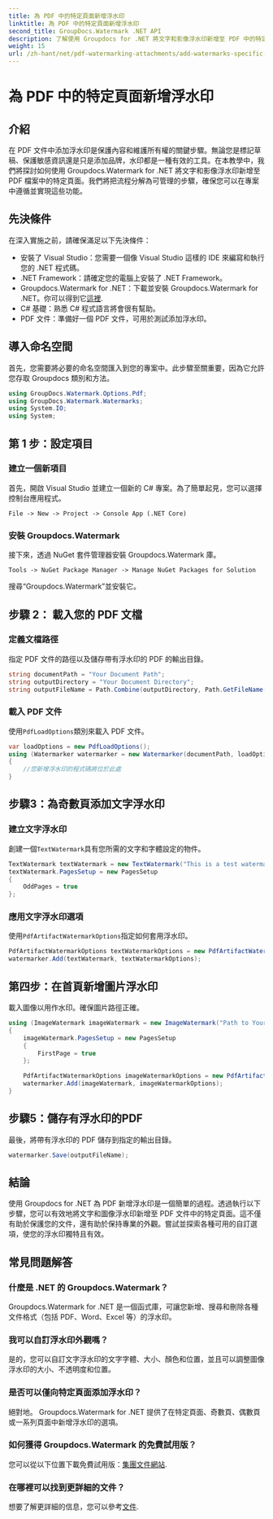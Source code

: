 ```yaml
---
title: 為 PDF 中的特定頁面新增浮水印
linktitle: 為 PDF 中的特定頁面新增浮水印
second_title: GroupDocs.Watermark .NET API
description: 了解使用 Groupdocs for .NET 將文字和影像浮水印新增至 PDF 中的特定頁面。請遵循我們的詳細指南來保護您的文件。
weight: 15
url: /zh-hant/net/pdf-watermarking-attachments/add-watermarks-specific-pages-pdf/
---
```


# 為 PDF 中的特定頁面新增浮水印

## 介紹
在 PDF 文件中添加浮水印是保護內容和維護所有權的關鍵步驟。無論您是標記草稿、保護敏感資訊還是只是添加品牌，水印都是一種有效的工具。在本教學中，我們將探討如何使用 Groupdocs.Watermark for .NET 將文字和影像浮水印新增至 PDF 檔案中的特定頁面。我們將把流程分解為可管理的步驟，確保您可以在專案中遵循並實現這些功能。
## 先決條件
在深入實施之前，請確保滿足以下先決條件：
- 安裝了 Visual Studio：您需要一個像 Visual Studio 這樣的 IDE 來編寫和執行您的 .NET 程式碼。
- .NET Framework：請確定您的電腦上安裝了 .NET Framework。
-  Groupdocs.Watermark for .NET：下載並安裝 Groupdocs.Watermark for .NET。你可以得到它[這裡](https://releases.groupdocs.com/Watermark/net/).
- C# 基礎：熟悉 C# 程式語言將會很有幫助。
- PDF 文件：準備好一個 PDF 文件，可用於測試添加浮水印。
## 導入命名空間
首先，您需要將必要的命名空間匯入到您的專案中。此步驟至關重要，因為它允許您存取 Groupdocs 類別和方法。
```csharp
using GroupDocs.Watermark.Options.Pdf;
using GroupDocs.Watermark.Watermarks;
using System.IO;
using System;
```
## 第 1 步：設定項目
### 建立一個新項目
首先，開啟 Visual Studio 並建立一個新的 C# 專案。為了簡單起見，您可以選擇控制台應用程式。
```plaintext
File -> New -> Project -> Console App (.NET Core)
```
### 安裝 Groupdocs.Watermark
接下來，透過 NuGet 套件管理器安裝 Groupdocs.Watermark 庫。
```plaintext
Tools -> NuGet Package Manager -> Manage NuGet Packages for Solution
```
搜尋“Groupdocs.Watermark”並安裝它。
## 步驟 2： 載入您的 PDF 文檔
### 定義文檔路徑
指定 PDF 文件的路徑以及儲存帶有浮水印的 PDF 的輸出目錄。
```csharp
string documentPath = "Your Document Path";
string outputDirectory = "Your Document Directory";
string outputFileName = Path.Combine(outputDirectory, Path.GetFileName(documentPath));
```
### 載入 PDF 文件
使用`PdfLoadOptions`類別來載入 PDF 文件。
```csharp
var loadOptions = new PdfLoadOptions();
using (Watermarker watermarker = new Watermarker(documentPath, loadOptions))
{
    //您新增浮水印的程式碼將位於此處
}
```
## 步驟3：為奇數頁添加文字浮水印
### 建立文字浮水印
創建一個`TextWatermark`具有您所需的文字和字體設定的物件。
```csharp
TextWatermark textWatermark = new TextWatermark("This is a test watermark", new Font("Arial", 8));
textWatermark.PagesSetup = new PagesSetup
{
    OddPages = true
};
```
### 應用文字浮水印選項
使用`PdfArtifactWatermarkOptions`指定如何套用浮水印。
```csharp
PdfArtifactWatermarkOptions textWatermarkOptions = new PdfArtifactWatermarkOptions();
watermarker.Add(textWatermark, textWatermarkOptions);
```
## 第四步：在首頁新增圖片浮水印
載入圖像以用作水印。確保圖片路徑正確。
```csharp
using (ImageWatermark imageWatermark = new ImageWatermark("Path to Your Image"))
{
    imageWatermark.PagesSetup = new PagesSetup
    {
        FirstPage = true
    };
    
    PdfArtifactWatermarkOptions imageWatermarkOptions = new PdfArtifactWatermarkOptions();
    watermarker.Add(imageWatermark, imageWatermarkOptions);
}
```
## 步驟5：儲存有浮水印的PDF
最後，將帶有浮水印的 PDF 儲存到指定的輸出目錄。
```csharp
watermarker.Save(outputFileName);
```
## 結論
使用 Groupdocs for .NET 為 PDF 新增浮水印是一個簡單的過程。透過執行以下步驟，您可以有效地將文字和圖像浮水印新增至 PDF 文件中的特定頁面。這不僅有助於保護您的文件，還有助於保持專業的外觀。嘗試並探索各種可用的自訂選項，使您的浮水印獨特且有效。
## 常見問題解答
### 什麼是 .NET 的 Groupdocs.Watermark？
Groupdocs.Watermark for .NET 是一個函式庫，可讓您新增、搜尋和刪除各種文件格式（包括 PDF、Word、Excel 等）的浮水印。
### 我可以自訂浮水印外觀嗎？
是的，您可以自訂文字浮水印的文字字體、大小、顏色和位置，並且可以調整圖像浮水印的大小、不透明度和位置。
### 是否可以僅向特定頁面添加浮水印？
絕對地。 Groupdocs.Watermark for .NET 提供了在特定頁面、奇數頁、偶數頁或一系列頁面中新增浮水印的選項。
### 如何獲得 Groupdocs.Watermark 的免費試用版？
您可以從以下位置下載免費試用版：[集團文件網站](https://releases.groupdocs.com/).
### 在哪裡可以找到更詳細的文件？
想要了解更詳細的信息，您可以參考[文件](https://tutorials.groupdocs.com/Watermark/net/).